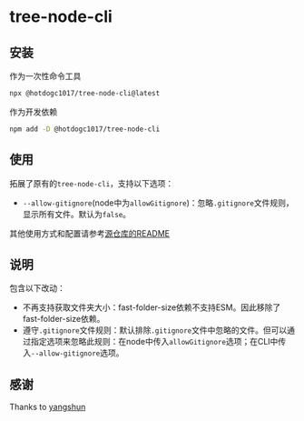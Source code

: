 # tree-node-cli

## 安装

作为一次性命令工具
```bash
npx @hotdogc1017/tree-node-cli@latest
```

作为开发依赖
```bash
npm add -D @hotdogc1017/tree-node-cli
```

## 使用
拓展了原有的`tree-node-cli`，支持以下选项：

  - `--allow-gitignore`(node中为`allowGitignore`)：忽略`.gitignore`文件规则，显示所有文件。默认为`false`。


其他使用方式和配置请参考[源仓库的README](https://github.com/yangshun/tree-node-cli)

## 说明
包含以下改动：
  - 不再支持获取文件夹大小：fast-folder-size依赖不支持ESM。因此移除了fast-folder-size依赖。
  - 遵守`.gitignore`文件规则：默认排除`.gitignore`文件中忽略的文件。但可以通过指定选项来忽略此规则：在node中传入`allowGitignore`选项；在CLI中传入`--allow-gitignore`选项。

## 感谢
Thanks to [yangshun](https://github.com/yangshun)
